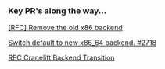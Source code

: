 
### Key PR's along the way...

[[RFC] Remove the old x86 backend](https://github.com/bytecodealliance/wasmtime/pull/3009)

[Switch default to new x86_64 backend. #2718](https://github.com/bytecodealliance/wasmtime/pull/2718)

[RFC Cranelift Backend Transition](https://github.com/bytecodealliance/rfcs/blob/main/accepted/cranelift-backend-transition.md)
